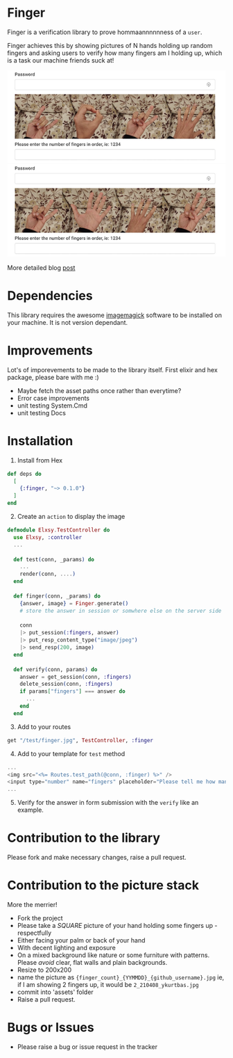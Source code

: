 # Finger

Finger is a verification library to prove hommaannnnnness of a `user`.

Finger achieves this by showing pictures of N hands holding up random fingers and asking users to verify how many fingers am I holding up, which is a task our  machine friends suck at!

![alt text](readme/finger_verification_1.jpg "Example 1")
![alt text](readme/finger_verification_2.jpg "Example 2")

More detailed blog [post](https://elxsy.com/blog/giving-the-finger-to-those-pesky-bots)

# Dependencies

This library requires the awesome [imagemagick](https://imagemagick.org/) software to be installed on your machine. It is not version dependant.

# Improvements

Lot's of imporevements to be made to the library itself. First elixir and hex package, please bare with me :)
- Maybe fetch the asset paths once rather than everytime?
- Error case improvements
- unit testing System.Cmd
- unit testing Docs

# Installation

1. Install from Hex

```elixir
def deps do
  [
    {:finger, "~> 0.1.0"}
  ]
end
```
2. Create an `action` to display the image

```elixir
defmodule Elxsy.TestController do
  use Elxsy, :controller
  ...

  def test(conn, _params) do
    ...
    render(conn, ....)
  end

  def finger(conn, _params) do
    {answer, image} = Finger.generate()
    # store the answer in session or somwhere else on the server side
    
    conn
    |> put_session(:fingers, answer) 
    |> put_resp_content_type("image/jpeg")
    |> send_resp(200, image)
  end

  def verify(conn, params) do
    answer = get_session(conn, :fingers)
    delete_session(conn, :fingers)
    if params["fingers"] === answer do
      ...
    end
  end
```
3. Add to your routes
```elixir
get "/test/finger.jpg", TestController, :finger
```
4. Add to your template for `test` method
```elixir
...
<img src="<%= Routes.test_path(@conn, :finger) %>" />
<input type="number" name="fingers" placeholder="Please tell me how many fingers are shown in each hand" required="true" />
...
```
5. Verify for the answer in form submission with the `verify` like an example.

# Contribution to the library

Please fork and make necessary changes, raise a pull request.

# Contribution to the picture stack

More the merrier! 
- Fork the project
- Please take a _SQUARE_ picture of your hand holding some fingers up - respectfully 
- Either facing your palm or back of your hand
- With decent lighting and exposure
- On a mixed background like nature or some furniture with patterns. Please *avoid* clear, flat walls and plain backgrounds.
- Resize to 200x200
- name the picture as `{finger_count}_{YYMMDD}_{github_username}.jpg` ie, if I am showing 2 fingers up, it would be `2_210408_ykurtbas.jpg`
- commit into 'assets' folder
- Raise a pull request.

# Bugs or Issues
- Please raise a bug or issue request in the tracker

